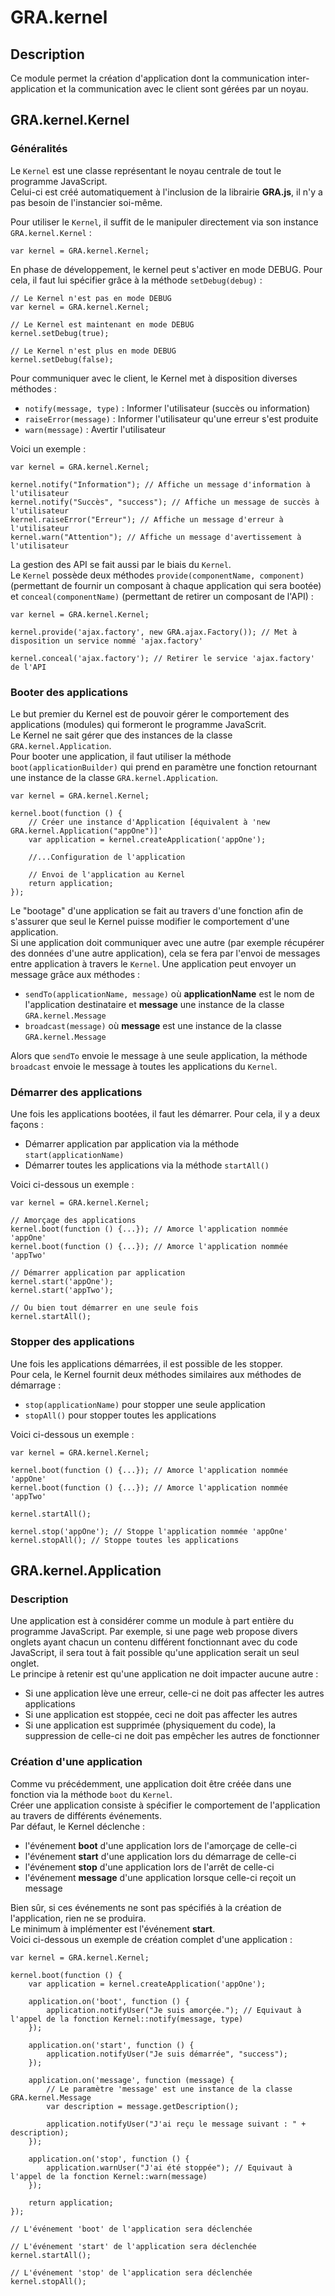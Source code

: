 # GRA.kernel

## Description
Ce module permet la création d'application dont la communication inter-application
et la communication avec le client sont gérées par un noyau.

## GRA.kernel.Kernel

### Généralités
Le `Kernel` est une classe représentant le noyau centrale de tout le programme JavaScript.  
Celui-ci est créé automatiquement à l'inclusion de la librairie __GRA.js__, il n'y a pas besoin de l'instancier soi-même.

Pour utiliser le `Kernel`, il suffit de le manipuler directement via son instance `GRA.kernel.Kernel` : 

    var kernel = GRA.kernel.Kernel;
    
En phase de développement, le kernel peut s'activer en mode DEBUG. Pour cela, il faut lui spécifier
grâce à la méthode `setDebug(debug)` : 

    // Le Kernel n'est pas en mode DEBUG
    var kernel = GRA.kernel.Kernel;
    
    // Le Kernel est maintenant en mode DEBUG
    kernel.setDebug(true);
    
    // Le Kernel n'est plus en mode DEBUG
    kernel.setDebug(false);

Pour communiquer avec le client, le Kernel met à disposition diverses méthodes :

* `notify(message, type)` : Informer l'utilisateur (succès ou information)
* `raiseError(message)` : Informer l'utilisateur qu'une erreur s'est produite
* `warn(message)` : Avertir l'utilisateur

Voici un exemple : 

    var kernel = GRA.kernel.Kernel;
    
    kernel.notify("Information"); // Affiche un message d'information à l'utilisateur
    kernel.notify("Succès", "success"); // Affiche un message de succès à l'utilisateur
    kernel.raiseError("Erreur"); // Affiche un message d'erreur à l'utilisateur
    kernel.warn("Attention"); // Affiche un message d'avertissement à l'utilisateur

La gestion des API se fait aussi par le biais du `Kernel`.  
Le `Kernel` possède deux méthodes `provide(componentName, component)` (permettant de fournir un composant à chaque application qui
sera bootée) et `conceal(componentName)` (permettant de retirer un composant de l'API) : 

    var kernel = GRA.kernel.Kernel;
    
    kernel.provide('ajax.factory', new GRA.ajax.Factory()); // Met à disposition un service nommé 'ajax.factory'
    
    kernel.conceal('ajax.factory'); // Retirer le service 'ajax.factory' de l'API

### Booter des applications
Le but premier du Kernel est de pouvoir gérer le comportement des applications (modules) qui formeront le programme JavaScrit.  
Le Kernel ne sait gérer que des instances de la classe `GRA.kernel.Application`.  
Pour booter une application, il faut utiliser la méthode `boot(applicationBuilder)` qui prend en paramètre une fonction retournant
une instance de la classe `GRA.kernel.Application`.

    var kernel = GRA.kernel.Kernel;
    
    kernel.boot(function () {
        // Créer une instance d'Application [équivalent à 'new GRA.kernel.Application("appOne")]'
        var application = kernel.createApplication('appOne'); 
        
        //...Configuration de l'application
        
        // Envoi de l'application au Kernel
        return application;
    });
    
Le "bootage" d'une application se fait au travers d'une fonction afin de s'assurer que seul le Kernel puisse
modifier le comportement d'une application.  
Si une application doit communiquer avec une autre (par exemple récupérer des données d'une autre application), 
cela se fera par l'envoi de messages entre application à travers le `Kernel`.
Une application peut envoyer un message grâce aux méthodes :
 
* `sendTo(applicationName, message)` où __applicationName__ est le nom de l'application destinataire et __message__ 
    une instance de la classe `GRA.kernel.Message`
* `broadcast(message)` où __message__ est une instance de la classe `GRA.kernel.Message`

Alors que `sendTo` envoie le message à une seule application, la méthode `broadcast` envoie le message à toutes les applications du
`Kernel`.

### Démarrer des applications
Une fois les applications bootées, il faut les démarrer. Pour cela, il y a deux façons :

* Démarrer application par application via la méthode `start(applicationName)`
* Démarrer toutes les applications via la méthode `startAll()`  

Voici ci-dessous un exemple : 

    var kernel = GRA.kernel.Kernel;
    
    // Amorçage des applications
    kernel.boot(function () {...}); // Amorce l'application nommée 'appOne'
    kernel.boot(function () {...}); // Amorce l'application nommée 'appTwo'
    
    // Démarrer application par application
    kernel.start('appOne');
    kernel.start('appTwo');
    
    // Ou bien tout démarrer en une seule fois
    kernel.startAll();
    
### Stopper des applications
Une fois les applications démarrées, il est possible de les stopper.  
Pour cela, le Kernel fournit deux méthodes similaires aux méthodes de démarrage : 

* `stop(applicationName)` pour stopper une seule application
* `stopAll()` pour stopper toutes les applications

Voici ci-dessous un exemple : 

    var kernel = GRA.kernel.Kernel;
    
    kernel.boot(function () {...}); // Amorce l'application nommée 'appOne'
    kernel.boot(function () {...}); // Amorce l'application nommée 'appTwo'
    
    kernel.startAll();
    
    kernel.stop('appOne'); // Stoppe l'application nommée 'appOne'
    kernel.stopAll(); // Stoppe toutes les applications
    
## GRA.kernel.Application
### Description
Une application est à considérer comme un module à part entière du programme JavaScript.
Par exemple, si une page web propose divers onglets ayant chacun un contenu différent fonctionnant avec du code JavaScript,
il sera tout à fait possible qu'une application serait un seul onglet.  
Le principe à retenir est qu'une application ne doit impacter aucune autre : 

* Si une application lève une erreur, celle-ci ne doit pas affecter les autres applications
* Si une application est stoppée, ceci ne doit pas affecter les autres
* Si une application est supprimée (physiquement du code), la suppression de celle-ci ne doit pas empêcher
  les autres de fonctionner
  
### Création d'une application
Comme vu précédemment, une application doit être créée dans une fonction via la méthode `boot` du `Kernel`.  
Créer une application consiste à spécifier le comportement de l'application au travers de différents événements.  
Par défaut, le Kernel déclenche :

* l'événement __boot__ d'une application lors de l'amorçage de celle-ci
* l'événement __start__ d'une application lors du démarrage de celle-ci
* l'événement __stop__ d'une application lors de l'arrêt de celle-ci
* l'événement __message__ d'une application lorsque celle-ci reçoit un message

Bien sûr, si ces événements ne sont pas spécifiés à la création de l'application, rien ne se produira.  
Le minimum à implémenter est l'événement __start__.  
Voici ci-dessous un exemple de création complet d'une application : 

    var kernel = GRA.kernel.Kernel;
    
    kernel.boot(function () {
        var application = kernel.createApplication('appOne');
        
        application.on('boot', function () {
            application.notifyUser("Je suis amorçée."); // Equivaut à l'appel de la fonction Kernel::notify(message, type)
        });
        
        application.on('start', function () {
            application.notifyUser("Je suis démarrée", "success");
        });
        
        application.on('message', function (message) {
            // Le paramètre 'message' est une instance de la classe GRA.kernel.Message
            var description = message.getDescription();
            
            application.notifyUser("J'ai reçu le message suivant : " + description);
        });
        
        application.on('stop', function () {
            application.warnUser("J'ai été stoppée"); // Equivaut à l'appel de la fonction Kernel::warn(message)
        });
        
        return application;
    });
   
    // L'événement 'boot' de l'application sera déclenchée
    
    // L'événement 'start' de l'application sera déclenchée
    kernel.startAll();
    
    // L'événement 'stop' de l'application sera déclenchée
    kernel.stopAll();